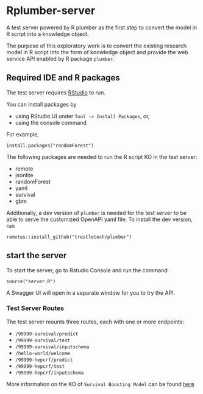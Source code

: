 # Rplumber-server
A test server powered by R plumber as the first step to convert the model in R script into a knowledge object.  

The purpose of this exploratory work is to convert the existing research model in R script into the form of knowledge object and provide the web service API enabled by R package `plumber`.

## Required IDE and R packages

The test server requires [RStudio](https://rstudio.com/products/rstudio/download/) to run.

You can install packages by
- using RStudio UI under `Tool -> Install Packages`, or,
- using the console command

For example,

```
install.packages("randomForest")
```

The following packages are needed to run the R script KO in the test server:
- remote
- jsonlite
- randomForest
- yaml
- survival
- gbm

Additionally, a dev version of `plumber` is needed for the test server to be able to serve the customized OpenAPI yaml file.
To install the dev version, run
```
remotes::install_github("trestletech/plumber")
```

## start the server

To start the server, go to Rstudio Console and run the command
```
source("server.R")
```

A Swagger UI will open in a separate window for you to try the API.

### Test Server Routes
The test server mounts three routes, each with one or more endpoints:
- `/99999-survival/predict`
- `/99999-survival/test`
- `/99999-survival/inputschema`
- `/hello-world/welcome`
- `/99999-hepcrf/predict`
- `/99999-hepcrf/test`
- `/99999-hepcrf/inputschema`

More information on the KO of `Survival Boosting Model` can be found [here](https://kgrid-lab.github.io/Rplumber-server/BoostingModel)

